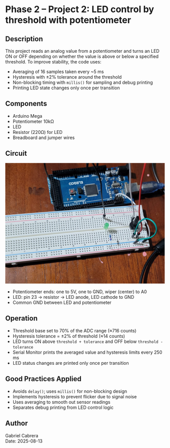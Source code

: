 # Phase 2 – Project 2: LED control by threshold with potentiometer

## Description
This project reads an analog value from a potentiometer and turns an LED ON or OFF depending on whether the value is above or below a specified threshold. To improve stability, the code uses:
- Averaging of 16 samples taken every ~5 ms
- Hysteresis with ±2% tolerance around the threshold
- Non-blocking timing with `millis()` for sampling and debug printing
- Printing LED state changes only once per transition

## Components
- Arduino Mega 
- Potentiometer 10kΩ 
- LED 
- Resistor (220Ω) for LED
- Breadboard and jumper wires

## Circuit
![Circuit assembly](images/circuit.jpg)

- Potentiometer ends: one to 5V, one to GND, wiper (center) to A0
- LED: pin 23 → resistor → LED anode, LED cathode to GND
- Common GND between LED and potentiometer

## Operation
- Threshold base set to 70% of the ADC range (≈716 counts)
- Hysteresis tolerance = ±2% of threshold (≈14 counts)
- LED turns ON above `threshold + tolerance` and OFF below `threshold - tolerance`
- Serial Monitor prints the averaged value and hysteresis limits every 250 ms
- LED status changes are printed only once per transition

## Good Practices Applied
- Avoids `delay()`; uses `millis()` for non-blocking design
- Implements hysteresis to prevent flicker due to signal noise
- Uses averaging to smooth out sensor readings
- Separates debug printing from LED control logic

## Author
Gabriel Cabrera  
Date: 2025-08-13

